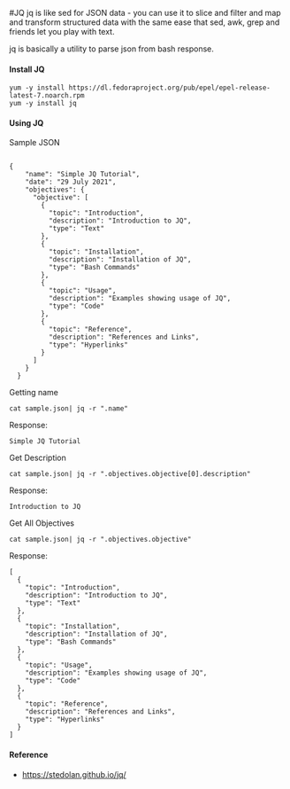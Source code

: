 #JQ 
jq is like sed for JSON data - you can use it to slice and filter and map and transform structured data with the same ease that sed, awk, grep and friends let you play with text.

jq is basically a utility to parse json from bash response.

#### Install JQ 
```
yum -y install https://dl.fedoraproject.org/pub/epel/epel-release-latest-7.noarch.rpm
yum -y install jq
````

#### Using JQ

Sample JSON

```

{
    "name": "Simple JQ Tutorial",
    "date": "29 July 2021",
    "objectives": {
      "objective": [
        {
          "topic": "Introduction",
          "description": "Introduction to JQ",
          "type": "Text"
        },
        {
          "topic": "Installation",
          "description": "Installation of JQ",
          "type": "Bash Commands"
        },
        {
          "topic": "Usage",
          "description": "Examples showing usage of JQ",
          "type": "Code"
        },
        {
          "topic": "Reference",
          "description": "References and Links",
          "type": "Hyperlinks"
        }
      ]
    }
  }

```

Getting name 
```
cat sample.json| jq -r ".name"
```

Response:
```
Simple JQ Tutorial
```

Get Description
```
cat sample.json| jq -r ".objectives.objective[0].description"
```
Response:
```
Introduction to JQ
```


Get All Objectives
```
cat sample.json| jq -r ".objectives.objective"
```
Response:
```
[
  {
    "topic": "Introduction",
    "description": "Introduction to JQ",
    "type": "Text"
  },
  {
    "topic": "Installation",
    "description": "Installation of JQ",
    "type": "Bash Commands"
  },
  {
    "topic": "Usage",
    "description": "Examples showing usage of JQ",
    "type": "Code"
  },
  {
    "topic": "Reference",
    "description": "References and Links",
    "type": "Hyperlinks"
  }
]

```



#### Reference
* https://stedolan.github.io/jq/
















